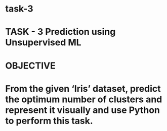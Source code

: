 # task-3
# TASK - 3 Prediction using Unsupervised ML
# OBJECTIVE
# From the given ‘Iris’ dataset, predict the optimum number of clusters and represent it visually and use Python to perform this task.
